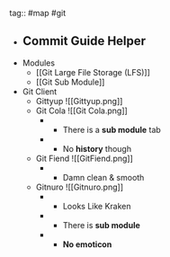 tag:: #map #git

- Commit Guide Helper
	- 
- Modules
	- [[Git Large File Storage (LFS)]]
	- [[Git Sub Module]]
- Git Client
	- Gittyup ![[Gittyup.png]]
	- Git Cola ![[Git Cola.png]]
		- + There is a **sub module** tab
		- - No **history** though
	- Git Fiend ![[GitFiend.png]]
		- + Damn clean & smooth
	- Gitnuro ![[Gitnuro.png]]
		- + Looks Like Kraken
		- + There is **sub module**
		- - **No emoticon**


